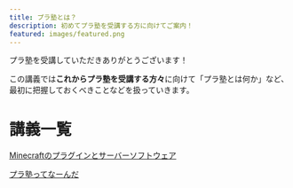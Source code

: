 ```yaml
---
title: プラ塾とは？
description: 初めてプラ塾を受講する方に向けてご案内！
featured: images/featured.png
---
```


プラ塾を受講していただきありがとうございます！

この講義では**これからプラ塾を受講する方々**に向けて「プラ塾とは何か」など、最初に把握しておくべきことなどを扱っていきます。

# 講義一覧

[Minecraftのプラグインとサーバーソフトウェア](/about/server-plugin)

[プラ塾ってなーんだ](/about/purajuku)